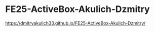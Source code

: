 # FE25-ActiveBox-Akulich-Dzmitry

https://dmitryakulich33.github.io/FE25-ActiveBox-Akulich-Dzmitry/

